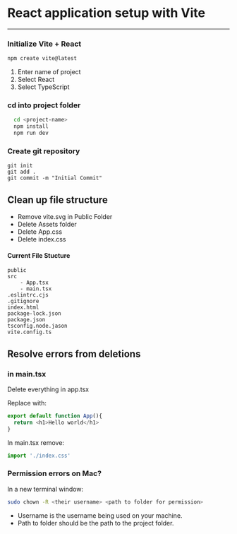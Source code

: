# React application setup with Vite
---
### Initialize Vite + React
```bash
npm create vite@latest
```

 1. Enter name of project
 2. Select React
 3. Select TypeScript

### cd into project folder
```bash
  cd <project-name>
  npm install
  npm run dev
  ```

### Create git repository
```git
git init
git add .
git commit -m "Initial Commit"
```

## Clean up file structure
- Remove vite.svg in Public Folder
- Delete Assets folder
- Delete App.css
- Delete index.css

#### Current File Stucture
```
public
src
    - App.tsx
    - main.tsx
.eslintrc.cjs
.gitignore
index.html
package-lock.json
package.json
tsconfig.node.jason
vite.config.ts
```

## Resolve errors from deletions
### in main.tsx
Delete everything in app.tsx

Replace with:
```javascript
export default function App(){
  return <h1>Hello world</h1>
}
```

In main.tsx remove:
```javascript
import './index.css'
```

### Permission errors on Mac?
In a new terminal window:
```bash
sudo chown -R <their username> <path to folder for permission>
```
- Username is the username being used on your machine.  
- Path to folder should be the path to the project folder.
